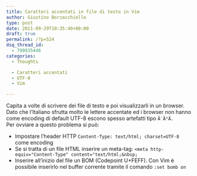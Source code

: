 ```yaml
---
title: Caratteri accentati in file di testo in Vim
author: Giustino Borzacchiello
type: post
date: 2011-09-29T10:35:40+00:00
draft: true
permalink: /?p=524
dsq_thread_id:
  - 790835446
categories:
  - Thoughts

  - Caratteri accentati
  - UTF-8
  - Vim

---
```

Capita a volte di scrivere dei file di testo e poi visualizzarli in un browser. Dato che l&#8217;Italiano sfrutta molto le lettere accentate ed i browser non hanno come encoding di default UTF-8 escono spesso artefatti tipo `Ã¨Ã²Ã.`  
Per ovviare a questo problema si può:

  * Impostare l&#8217;header HTTP `Content-Type: text/html; charset=UTF-8` come encoding
  * Se si tratta di un file HTML inserire un meta-tag:&nbsp;`<meta http-equiv="Content-Type" content="text/html;&nbsp;`
  * Inserire all&#8217;inizio del file un BOM (Codepoint U+FEFF). Con Vim è possibile inserirlo nel buffer corrente tramite il comando `:set bomb on`
